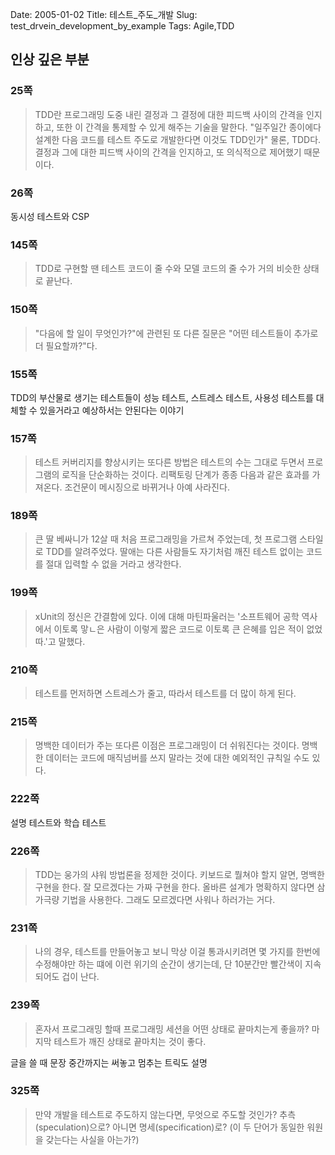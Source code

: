 Date: 2005-01-02
Title: 테스트_주도_개발
Slug: test_drvein_development_by_example
Tags: Agile,TDD

## 인상 깊은 부분

### 25쪽
> TDD란 프로그래밍 도중 내린 결정과 그 결정에 대한 피드백 사이의 간격을 인지하고, 또한 이 간격을 통제할 수 있게 해주는 기술을 말한다.
> "일주일간 종이에다 설계한 다음 코드를 테스트 주도로 개발한다면 이것도 TDD인가" 물론, TDD다. 결정과 그에 대한 피드백 사이의 간격을 인지하고, 또 의식적으로 제어했기 때문이다.

### 26쪽
동시성 테스트와 CSP

### 145쪽
> TDD로 구현할 땐 테스트 코드이 줄 수와 모델 코드의 줄 수가 거의 비슷한 상태로 끝난다.

### 150쪽
> "다음에 할 일이 무엇인가?"에 관련된 또 다른 질문은 "어떤 테스트들이 추가로 더 필요할까?"다.

### 155쪽
TDD의 부산물로 생기는 테스트들이 성능 테스트, 스트레스 테스트, 사용성 테스트를 대체할 수 있을거라고 예상하서는 안된다는 이야기

### 157쪽
> 테스트 커버리지를 향상시키는 또다른 방법은 테스트의 수는 그대로 두면서 프로그램의 로직을 단순화하는 것이다. 리팩토링 단계가 종종 다음과 같은 효과를 가져온다. 조건문이 메시징으로 바뀌거나 아예 사라진다.

### 189쪽
> 큰 딸 베싸니가 12살 때 처음 프로그래밍을 가르쳐 주었는데, 첫 프로그램 스타일로 TDD를 알려주었다. 딸애는 다른 사람들도 자기처럼 깨진 테스트 없이는 코드를 절대 입력할 수 없을 거라고 생각한다.

### 199쪽
> xUnit의 정신은 간결함에 있다. 이에 대해 마틴파울러는 '소프트웨어 공학 역사에서 이토록 맣ㄴ은 사람이 이렇게 짧은 코드로 이토록 큰 은혜를 입은 적이 없었따.'고 말했다.

### 210쪽
> 테스트를 먼저하면 스트레스가 줄고, 따라서 테스트를 더 많이 하게 된다.

### 215쪽
> 명백한 데이터가 주는 또다른 이점은 프로그래밍이 더 쉬워진다는 것이다.
> 명백한 데이터는 코드에 매직넘버를 쓰지 말라는 것에 대한 예외적인 규칙일 수도 있다.

### 222쪽
설명 테스트와 학습 테스트

### 226쪽
> TDD는 웅가의 샤워 방법론을 정제한 것이다. 키보드로 뭘쳐야 할지 알면, 명백한 구현을 한다. 잘 모르겠다는 가짜 구현을 한다. 올바른 설계가 명확하지 않다면 삼가극량 기법을 사용한다. 그래도 모르겠다면 사워나 하러가는 거다.

### 231쪽
> 나의 경우, 테스트를 만들어놓고 보니 막상 이걸 통과시키려면 몇 가지를 한번에 수정해야만 하는 떄에 이런 위기의 순간이 생기는데, 단 10분간만 빨간색이 지속되어도 겁이 난다.

### 239쪽
> 혼자서 프로그래밍 할때 프로그래밍 세션을 어떤 상태로 끝마치는게 좋을까? 마지막 테스트가 깨진 상태로 끝마치는 것이 좋다.

글을 쓸 때 문장 중간까지는 써놓고 멈추는 트릭도 설명

### 325쪽
> 만약 개발을 테스트로 주도하지 않는다면, 무엇으로 주도할 것인가? 추측(speculation)으로? 아니면 명세(specification)로? (이 두 단어가 동일한 워원을 갖는다는 사실을 아는가?)

